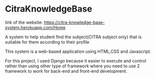 # CitraKnowledgeBase
link of the website: https://citra-knowledge-base-system.herokuapp.com/Home

A system to help student find the subject(CITRA subject only) that is suitable for them according to their profile

This system is a web-based application using HTML,CSS and Javascript. 

For this project, I used Django because it easier to execute and control rather than using other type of framework where you 
need to use 2 framework to work for back-end and front-end development.





